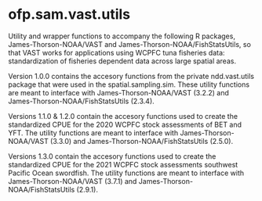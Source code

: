 

# ofp.sam.vast.utils

 Utility and wrapper functions to accompany the following R packages, James-Thorson-NOAA/VAST and James-Thorson-NOAA/FishStatsUtils, so that VAST works for applications using WCPFC tuna fisheries data: standardization of fisheries dependent data across large spatial areas.

 Version 1.0.0 contains the accesory functions from the private ndd.vast.utils package that were used in the spatial.sampling.sim. These utility functions are meant to interface with James-Thorson-NOAA/VAST (3.2.2) and James-Thorson-NOAA/FishStatsUtils (2.3.4).
 
Versions 1.1.0 & 1.2.0 contain the accesory functions used to create the standardized CPUE for the 2020 WCPFC stock assessments of BET and YFT. The utility functions are meant to interface with James-Thorson-NOAA/VAST (3.3.0) and James-Thorson-NOAA/FishStatsUtils (2.5.0). 

Versions 1.3.0 contain the accesory functions used to create the standardized CPUE for the 2021 WCPFC stock assessments southwest Pacific Ocean swordfish. The utility functions are meant to interface with James-Thorson-NOAA/VAST (3.7.1) and James-Thorson-NOAA/FishStatsUtils (2.9.1). 

